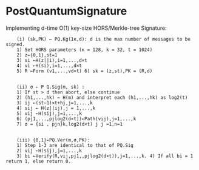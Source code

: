 # PostQuantumSignature

Implementing d-time O(1) key-size HORS/Merkle-tree Signature:

        (i) (sk,PK) ← PQ.Kg(1κ,d): d is the max number of messages to be signed.
		1) Set HORS parameters (κ = 128, k = 32, t = 1024) 
		2) z←{0,1},st=1
		3) si ←H(z||i),i=1,...,d×t
		4) vi ←H(si),i=1,...,d×t
		5) R ←Form (v1,...,vd×t) 6) sk = (z,st),PK = (R,d)


        (ii) σ ← P Q.Sig(m, sk) :
		1) If st > d then abort, else continue
		2) (h1,...,hk) ← H(m) and interpret each (h1,...,hk) as log2(t)
		3) ij ←(st−1)×t+hj,j=1,...,k
		4) sij ← H(z||ij),j = 1,...,k
		5) vij ←H(sij),j=1,...,k
		6) (pj1,...,pjlog2(d×t))←Path(vij),j=1,...,k
		7) σ = {si , pjn}k,log2(d×t) j j =1,n=1


        (iii) {0,1}←PQ.Ver(m,σ,PK):
		1) Step 1-3 are identical to that of PQ.Sig
		2) vij ←H(sij),j=1,...,k
		3) bi ←Verify(R,vij,pj1,,pjlog2(d×t)),j=1,...,k. 4) If all bi = 1 return 1, else return 0.
